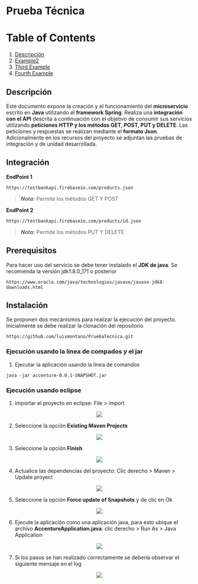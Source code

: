 # Prueba Técnica

# Table of Contents
1. [Descripción](##Descripción)
2. [Example2](#example2)
3. [Third Example](#third-example)
4. [Fourth Example](#fourth-examplehttpwwwfourthexamplecom)

## Descripción
Este documento expone la creación y el funcionamiento del **microservicio** escrito en **Java** utilizando el **framework Spring**. Realiza una **integración con el API** descrita a continuación con el objetivo de consumir sus servicios utilizando **peticiones HTTP y los métodos GET, POST, PUT y DELETE**. Las peticiones y respuestas se realizan mediante el **formato Json**. Adicionalmente en los recursos del proyecto se adjuntan las pruebas de integración y de unidad desarrollada.

## Integración

**EndPoint 1**
```
https://testbankapi.firebaseio.com/products.json
```
> **_Nota:_** Permite los métodos GET Y POST

**EndPoint 2**
```
https://testbankapi.firebaseio.com/products/id.json
```
> **_Nota:_** Permite los métodos PUT Y DELETE

## Prerequisitos

Para hacer uso del servicio se debe tener instalado el **JDK de java**. Se recomienda la versión jdk1.8.0_171 o posterior
```
https://www.oracle.com/java/technologies/javase/javase-jdk8-downloads.html
```

## Instalación

Se proponen dos mecánismos para realizar la ejecución del proyecto. Inicialmente se debe realizar la clonación del repositorio
```
https://github.com/luismontano/PruebaTecnica.git
```

### Ejecución usando la línea de compados y el jar

1. Ejecutar la aplicación usando la línea de comandos
```
java -jar accenture-0.0.1-SNAPSHOT.jar 
```

### Ejecución usando eclipse

1. Importar el proyecto en eclipse: File > import

<p align="center"><img src="https://github.com/luismontano/PruebaTecnica/blob/master/1.%20Importar.png"></p>

2. Seleccione la opción **Existing Maven Projects**

<p align="center"><img src="https://github.com/luismontano/PruebaTecnica/blob/master/2.%20Import%20Maven.png"></p>

3. Seleccione la opción **Finish**

<p align="center"><img src="https://github.com/luismontano/PruebaTecnica/blob/master/3.%20Import%20Maven.png"></p>

4. Actualice las dependencias del proyecto: Clic derecho > Maven > Update proyect

<p align="center"><img src="https://github.com/luismontano/PruebaTecnica/blob/master/4.%20Actualizar%20dependencias.png"></p>

5. Seleccione la opción **Force update of Snapshots** y de clic en Ok

<p align="center"><img src="https://github.com/luismontano/PruebaTecnica/blob/master/5.%20Actualizar%20dependencias.png"></p>

6. Ejecute la aplicación como una aplicación java, para esto ubique el archivo **AccentureApplication.java**: clic derecho > Run As > Java Application

<p align="center"><img src="https://github.com/luismontano/PruebaTecnica/blob/master/6.%20Ejecutar%20la%20aplicaci%C3%B3n.png"></p>

7. Si los pasos se han realizado correctamente se debería observar el siguiente mensaje en el log

<p align="center"><img src="https://github.com/luismontano/PruebaTecnica/blob/master/7.%20Log.png"></p>
